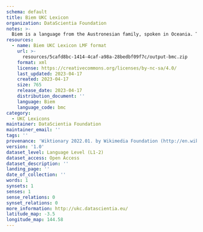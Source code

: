```yaml
---
schema: default
title: Biem UKC Lexicon
organization: DataScientia Foundation
notes: >-
  Biem is a language from the Austronesian family, spoken in Oceania. The UKC Lexicon of Biem is represented as a lexico-semantic network. It consists of words, word senses, synsets, as well as sense-level and synset-level relationships.
resources:
  - name: Biem UKC Lexicon LMF format
    url: >-
      resources/5cafd8bc-1414-4caf-a98a-28bedbf09f7c/output-bmc.zip
    format: xml
    license: https://creativecommons.org/licenses/by-nc-sa/4.0/
    last_updated: 2023-04-17
    created: 2023-04-17
    size: 765
    release_date: 2023-04-17
    distribution_document: ''
    language: Biem
    language_code: bmc
category:
  - UKC Lexicons
maintainer: DataScientia Foundation
maintainer_email: ''
tags: ''
provenance: 'Wiktionary 2022.01. by Wikimedia Foundation (http://en.wiktionary.org); Princeton WordNet 2.1 by Princeton University (https://wordnet.princeton.edu)'
version: '1.0'
dataset_level: Language Level (L1-2)
dataset_access: Open Access
dataset_description: ''
landing_page: ''
date_of_collection: ''
words: 1
synsets: 1
senses: 1
sense_relations: 0
synset_relations: 0
more_information: http://ukc.datascientia.eu/
latitude_map: -3.5
longitude_map: 144.58
---
```

